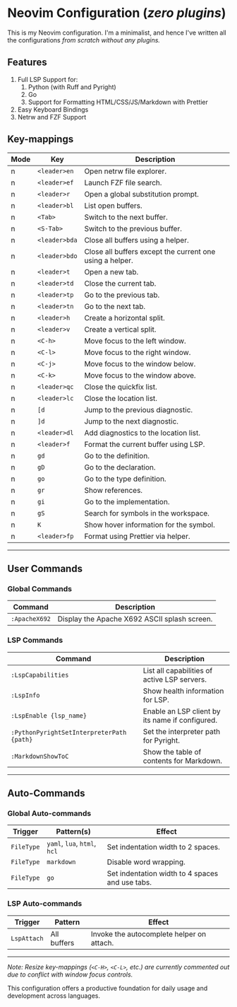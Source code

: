 # Neovim Configuration (_zero plugins_)

This is my Neovim configuration. I'm a minimalist, and hence I've written all the configurations _from scratch without any plugins._

## Features

1. Full LSP Support for:
   1. Python (with Ruff and Pyright)
   2. Go
   3. Support for Formatting HTML/CSS/JS/Markdown with Prettier
2. Easy Keyboard Bindings
3. Netrw and FZF Support

## Key-mappings

| Mode | Key           | Description                                              |
| ---- | ------------- | -------------------------------------------------------- |
| n    | `<leader>en`  | Open netrw file explorer.                                |
| n    | `<leader>ef`  | Launch FZF file search.                                  |
| n    | `<leader>r`   | Open a global substitution prompt.                       |
| n    | `<leader>bl`  | List open buffers.                                       |
| n    | `<Tab>`       | Switch to the next buffer.                               |
| n    | `<S-Tab>`     | Switch to the previous buffer.                           |
| n    | `<leader>bda` | Close all buffers using a helper.                        |
| n    | `<leader>bdo` | Close all buffers except the current one using a helper. |
| n    | `<leader>t`   | Open a new tab.                                          |
| n    | `<leader>td`  | Close the current tab.                                   |
| n    | `<leader>tp`  | Go to the previous tab.                                  |
| n    | `<leader>tn`  | Go to the next tab.                                      |
| n    | `<leader>h`   | Create a horizontal split.                               |
| n    | `<leader>v`   | Create a vertical split.                                 |
| n    | `<C-h>`       | Move focus to the left window.                           |
| n    | `<C-l>`       | Move focus to the right window.                          |
| n    | `<C-j>`       | Move focus to the window below.                          |
| n    | `<C-k>`       | Move focus to the window above.                          |
| n    | `<leader>qc`  | Close the quickfix list.                                 |
| n    | `<leader>lc`  | Close the location list.                                 |
| n    | `[d`          | Jump to the previous diagnostic.                         |
| n    | `]d`          | Jump to the next diagnostic.                             |
| n    | `<leader>dl`  | Add diagnostics to the location list.                    |
| n    | `<leader>f`   | Format the current buffer using LSP.                     |
| n    | `gd`          | Go to the definition.                                    |
| n    | `gD`          | Go to the declaration.                                   |
| n    | `go`          | Go to the type definition.                               |
| n    | `gr`          | Show references.                                         |
| n    | `gi`          | Go to the implementation.                                |
| n    | `gS`          | Search for symbols in the workspace.                     |
| n    | `K`           | Show hover information for the symbol.                   |
| n    | `<leader>fp`  | Format using Prettier via helper.                        |

---

## User Commands

### Global Commands

| Command       | Description                                  |
| ------------- | -------------------------------------------- |
| `:ApacheX692` | Display the Apache X692 ASCII splash screen. |

### LSP Commands

| Command                                   | Description                                     |
| ----------------------------------------- | ----------------------------------------------- |
| `:LspCapabilities`                        | List all capabilities of active LSP servers.    |
| `:LspInfo`                                | Show health information for LSP.                |
| `:LspEnable {lsp_name}`                   | Enable an LSP client by its name if configured. |
| `:PythonPyrightSetInterpreterPath {path}` | Set the interpreter path for Pyright.           |
| `:MarkdownShowToC`                        | Show the table of contents for Markdown.        |

---

## Auto-Commands

### Global Auto-commands

| Trigger    | Pattern(s)                   | Effect                                          |
| ---------- | ---------------------------- | ----------------------------------------------- |
| `FileType` | `yaml`, `lua`, `html`, `hcl` | Set indentation width to 2 spaces.              |
| `FileType` | `markdown`                   | Disable word wrapping.                          |
| `FileType` | `go`                         | Set indentation width to 4 spaces and use tabs. |

### LSP Auto-commands

| Trigger     | Pattern     | Effect                                    |
| ----------- | ----------- | ----------------------------------------- |
| `LspAttach` | All buffers | Invoke the autocomplete helper on attach. |

---

*Note: Resize key-mappings (`<C-H>`, `<C-L>`, etc.) are currently commented out due to conflict with window focus controls.*

This configuration offers a productive foundation for daily usage and development across languages.
